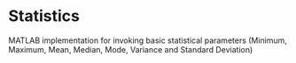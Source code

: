 # Statistics
MATLAB  implementation for invoking basic statistical parameters (Minimum, Maximum, Mean, Median, Mode, Variance and Standard Deviation)
